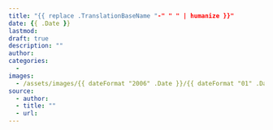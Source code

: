 ```yaml
---
title: "{{ replace .TranslationBaseName "-" " " | humanize }}"
date: {{ .Date }}
lastmod:
draft: true
description: ""
author:
categories:
  -
images:
  - /assets/images/{{ dateFormat "2006" .Date }}/{{ dateFormat "01" .Date }}/
source:
  - author:
  - title: ""
  - url:
---
```

